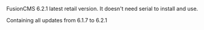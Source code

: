 FusionCMS 6.2.1 latest retail version.
It doesn't need serial to install and use.

Containing all updates from 6.1.7 to 6.2.1
